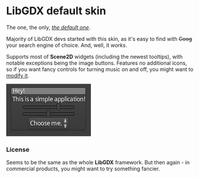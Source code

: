 # LibGDX default skin

The one, the only, [*the default one*](https://github.com/libgdx/libgdx/tree/master/tests/gdx-tests-android/assets/data).

Majority of LibGDX devs started with this skin, as it's easy to find with ~~Goog~~ your search engine of choice. And, well, it *works*.

Supports most of **Scene2D** widgets (including the newest tooltips), with notable exceptions being the image buttons. Features no additional icons, so if you want fancy controls for turning music on and off, you might want to [modify it](https://github.com/libgdx/libgdx/tree/master/tests/gdx-tests-android/assets-raw/skin).

![Default](preview.png)

### License

Seems to be the same as the whole **LibGDX** framework. But then again - in commercial products, you might want to try something fancier.
